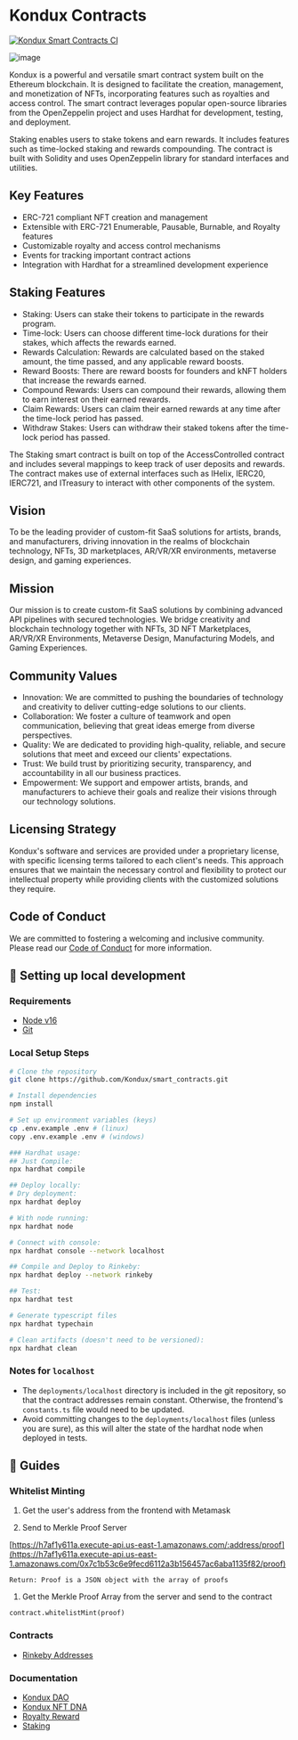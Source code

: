 # Kondux Contracts 
[![Kondux Smart Contracts CI](https://github.com/Kondux/smart_contracts/actions/workflows/node.js.yml/badge.svg)](https://github.com/Kondux/smart_contracts/actions/workflows/node.js.yml)

![image](https://avatars.githubusercontent.com/u/85846911?s=200&v=4)

Kondux is a powerful and versatile smart contract system built on the Ethereum blockchain. It is designed to facilitate the creation, management, and monetization of NFTs, incorporating features such as royalties and access control. The smart contract leverages popular open-source libraries from the OpenZeppelin project and uses Hardhat for development, testing, and deployment.

Staking enables users to stake tokens and earn rewards. It includes features such as time-locked staking and rewards compounding. The contract is built with Solidity and uses OpenZeppelin library for standard interfaces and utilities.

## Key Features
- ERC-721 compliant NFT creation and management
- Extensible with ERC-721 Enumerable, Pausable, Burnable, and Royalty features
- Customizable royalty and access control mechanisms
- Events for tracking important contract actions
- Integration with Hardhat for a streamlined development experience
## Staking Features
- Staking: Users can stake their tokens to participate in the rewards program.
- Time-lock: Users can choose different time-lock durations for their stakes, which affects the rewards earned.
- Rewards Calculation: Rewards are calculated based on the staked amount, the time passed, and any applicable reward boosts.
- Reward Boosts: There are reward boosts for founders and kNFT holders that increase the rewards earned.
- Compound Rewards: Users can compound their rewards, allowing them to earn interest on their earned rewards.
- Claim Rewards: Users can claim their earned rewards at any time after the time-lock period has passed.
- Withdraw Stakes: Users can withdraw their staked tokens after the time-lock period has passed.

The Staking smart contract is built on top of the AccessControlled contract and includes several mappings to keep track of user deposits and rewards. The contract makes use of external interfaces such as IHelix, IERC20, IERC721, and ITreasury to interact with other components of the system.

## Vision
To be the leading provider of custom-fit SaaS solutions for artists, brands, and manufacturers, driving innovation in the realms of blockchain technology, NFTs, 3D marketplaces, AR/VR/XR environments, metaverse design, and gaming experiences.

## Mission
Our mission is to create custom-fit SaaS solutions by combining advanced API pipelines with secured technologies. We bridge creativity and blockchain technology together with NFTs, 3D NFT Marketplaces, AR/VR/XR Environments, Metaverse Design, Manufacturing Models, and Gaming Experiences.

## Community Values
- Innovation: We are committed to pushing the boundaries of technology and creativity to deliver cutting-edge solutions to our clients.
- Collaboration: We foster a culture of teamwork and open communication, believing that great ideas emerge from diverse perspectives.
- Quality: We are dedicated to providing high-quality, reliable, and secure solutions that meet and exceed our clients' expectations.
- Trust: We build trust by prioritizing security, transparency, and accountability in all our business practices.
- Empowerment: We support and empower artists, brands, and manufacturers to achieve their goals and realize their visions through our technology solutions.

## Licensing Strategy
Kondux's software and services are provided under a proprietary license, with specific licensing terms tailored to each client's needs. This approach ensures that we maintain the necessary control and flexibility to protect our intellectual property while providing clients with the customized solutions they require.

## Code of Conduct
We are committed to fostering a welcoming and inclusive community. Please read our [Code of Conduct](CODE_OF_CONDUCT.md) for more information.

## 🔧 Setting up local development

### Requirements

- [Node v16](https://nodejs.org/download/release/latest-v16.x/)  
- [Git](https://git-scm.com/downloads)

### Local Setup Steps

```sh
# Clone the repository
git clone https://github.com/Kondux/smart_contracts.git

# Install dependencies
npm install

# Set up environment variables (keys)
cp .env.example .env # (linux)
copy .env.example .env # (windows)

### Hardhat usage:
## Just Compile: 
npx hardhat compile

## Deploy locally: 
# Dry deployment: 
npx hardhat deploy

# With node running:
npx hardhat node

# Connect with console:
npx hardhat console --network localhost

## Compile and Deploy to Rinkeby:
npx hardhat deploy --network rinkeby

## Test: 
npx hardhat test

# Generate typescript files
npx hardhat typechain

# Clean artifacts (doesn't need to be versioned):
npx hardhat clean
```

### Notes for `localhost`
-   The `deployments/localhost` directory is included in the git repository,
    so that the contract addresses remain constant. Otherwise, the frontend's
    `constants.ts` file would need to be updated.
-   Avoid committing changes to the `deployments/localhost` files (unless you
    are sure), as this will alter the state of the hardhat node when deployed
    in tests.

## 📖 Guides

### Whitelist Minting
1. Get the user's address from the frontend with Metamask

2. Send to Merkle Proof Server
   
[https://h7af1y611a.execute-api.us-east-1.amazonaws.com/:address/proof](https://h7af1y611a.execute-api.us-east-1.amazonaws.com/0x7c1b53c6e9fecd6112a3b156457ac6aba1135f82/proof)

    Return: Proof is a JSON object with the array of proofs

1. Get the Merkle Proof Array from the server and send to the contract
```
contract.whitelistMint(proof)
```

### Contracts
- [Rinkeby Addresses](./docs/deployments/rinkeby.md)

### Documentation
- [Kondux DAO](./docs/guides/kondux_dao.md)
- [Kondux NFT DNA](./docs/guides/nft_dna.md)
- [Royalty Reward](./docs/guides/royalty_reward.md)
- [Staking](./docs/guides/staking.md)